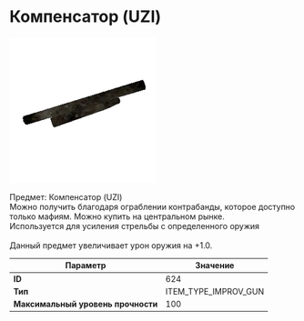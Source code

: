 # Компенсатор (UZI)

![Item Image](../img/624.webp?raw=true)

Предмет: Компенсатор (UZI)<br>Можно получить благодаря ограблении контрабанды, которое доступно<br>только мафиям. Можно купить на центральном рынке. <br>Используется для усиления стрельбы с определенного оружия<br><br>Данный предмет увеличивает урон оружия на +1.0.<br>


| Параметр | Значение |
|----------|----------|
| **ID** | 624 |
| **Тип** | ITEM_TYPE_IMPROV_GUN |
| **Максимальный уровень прочности** | 100 |

